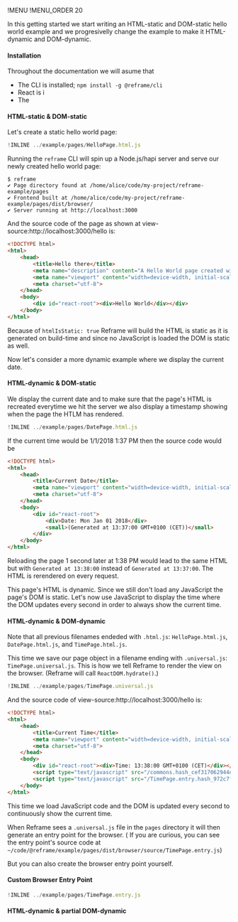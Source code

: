 !MENU
!MENU_ORDER 20

In this getting started
we start writing an HTML-static and DOM-static hello world example and we progresivelly change the example to make it HTML-dynamic and DOM-dynamic.

#### Installation

Throughout the documentation we will asume that
 - The CLI is installed; `npm install -g @reframe/cli`
 - React is i
 - The 

#### HTML-static & DOM-static

Let's create a static hello world page:

~~~js
!INLINE ../example/pages/HelloPage.html.js
~~~

Running the `reframe` CLI will spin up a Node.js/hapi server and serve our newly created hello world page:

~~~shell
$ reframe
✔ Page directory found at /home/alice/code/my-project/reframe-example/pages
✔ Frontend built at /home/alice/code/my-project/reframe-example/pages/dist/browser/
✔ Server running at http://localhost:3000
~~~

And the source code of the page as shown at view-source:http://localhost:3000/hello is:

~~~html
<!DOCTYPE html>
<html>
    <head>
        <title>Hello there</title>
        <meta name="description" content="A Hello World page created with Reframe.">
        <meta name="viewport" content="width=device-width, initial-scale=1, maximum-scale=1">
        <meta charset="utf-8">
    </head>
    <body>
        <div id="react-root"><div>Hello World</div></div>
    </body>
</html>
~~~

Because of `htmlIsStatic: true` Reframe will build the HTML is static as it is generated on build-time
and since no JavaScript is loaded the DOM is static as well.

Now let's consider a more dynamic example where we display the current date.

#### HTML-dynamic & DOM-static

We display the current date and to make sure that the page's HTML is recreated everytime we hit the server we also display a timestamp showing when the page the HTLM has rendered.

~~~js
!INLINE ../example/pages/DatePage.html.js
~~~

If the current time would be 1/1/2018 1:37 PM then the source code would be

~~~html
<!DOCTYPE html>
<html>
    <head>
        <title>Current Date</title>
        <meta name="viewport" content="width=device-width, initial-scale=1, maximum-scale=1">
        <meta charset="utf-8">
    </head>
    <body>
        <div id="react-root">
            <div>Date: Mon Jan 01 2018</div>
            <small>(Generated at 13:37:00 GMT+0100 (CET))</small>
        </div>
    </body>
</html>
~~~

Reloading the page 1 second later at 1:38 PM would lead to the same HTML but with `Generated at 13:38:00` instead of `Generated at 13:37:00`. The HTML is rerendered on every request.

This page's HTML is dynamic.
Since we still don't load any JavaScript the page's DOM is static.
Let's now use JavaScript to display the time where the DOM updates every second in order to always show the current time.

#### HTML-dynamic & DOM-dynamic

Note that all previous filenames endeded with `.html.js`: `HelloPage.html.js`, `DatePage.html.js`, and `TimePage.html.js`.

This time we save our page object in a filename ending with `.universal.js`: `TimePage.universal.js`.
This is how we tell Reframe to render the view on the browser. (Reframe will call `ReactDOM.hydrate()`.)

~~~js
!INLINE ../example/pages/TimePage.universal.js
~~~

And the source code of view-source:http://localhost:3000/hello is:

~~~html
<!DOCTYPE html>
<html>
    <head>
        <title>Current Time</title>
        <meta name="viewport" content="width=device-width, initial-scale=1, maximum-scale=1">
        <meta charset="utf-8">
    </head>
    <body>
        <div id="react-root"><div>Time: 13:38:00 GMT+0100 (CET)</div></div>
        <script type="text/javascript" src="/commons.hash_cef317062944dce98c01.js"></script>
        <script type="text/javascript" src="/TimePage.entry.hash_972c7f760528baca032a.js"></script>
    </body>
</html>
~~~

This time we load JavaScript code and the DOM is updated every second to continuously show the current time.

When Reframe sees a `.universal.js` file in the `pages` directory it will then generate an entry point for the browser.
(
If you are curious,
you can see the entry point's source code at `~/code/@reframe/example/pages/dist/browser/source/TimePage.entry.js`)

But you can also create the browser entry point yourself.

#### Custom Browser Entry Point

~~~js
!INLINE ../example/pages/TimePage.entry.js
~~~

#### HTML-dynamic & partial DOM-dynamic



